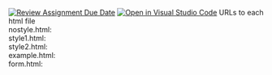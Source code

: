 [![Review Assignment Due Date](https://classroom.github.com/assets/deadline-readme-button-22041afd0340ce965d47ae6ef1cefeee28c7c493a6346c4f15d667ab976d596c.svg)](https://classroom.github.com/a/i6LrUyDP)
[![Open in Visual Studio Code](https://classroom.github.com/assets/open-in-vscode-2e0aaae1b6195c2367325f4f02e2d04e9abb55f0b24a779b69b11b9e10269abc.svg)](https://classroom.github.com/online_ide?assignment_repo_id=15636747&assignment_repo_type=AssignmentRepo)
URLs to each html file
<br>
nostyle.html: <br>
style1.html: <br>
style2.html: <br>
example.html: <br>
form.html: <br>